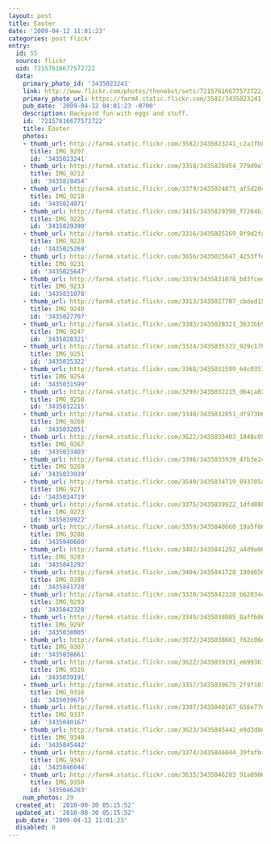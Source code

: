 ```yaml
---
layout: post
title: Easter
date: '2009-04-12 11:01:23'
categories: post flickr
entry:
  id: 55
  source: flickr
  uid: 72157616677572722
  data:
    primary_photo_id: '3435023241'
    link: http://www.flickr.com/photos/thenobot/sets/72157616677572722/
    primary_photo_url: https://farm4.static.flickr.com/3582/3435023241_c2a1fb8d91_m.jpg
    pub_date: '2009-04-12 04:01:23 -0700'
    description: Backyard fun with eggs and stuff.
    id: '72157616677572722'
    title: Easter
    photos:
    - thumb_url: http://farm4.static.flickr.com/3582/3435023241_c2a1fb8d91_s.jpg
      title: IMG_9207
      id: '3435023241'
    - thumb_url: http://farm4.static.flickr.com/3358/3435828454_779d9e7ec7_s.jpg
      title: IMG_9212
      id: '3435828454'
    - thumb_url: http://farm4.static.flickr.com/3379/3435024071_af5d20c886_s.jpg
      title: IMG_9218
      id: '3435024071'
    - thumb_url: http://farm4.static.flickr.com/3415/3435829390_f7264b16ac_s.jpg
      title: IMG_9225
      id: '3435829390'
    - thumb_url: http://farm4.static.flickr.com/3316/3435025269_8f9d2fa4a1_s.jpg
      title: IMG_9228
      id: '3435025269'
    - thumb_url: http://farm4.static.flickr.com/3656/3435025647_4253ffe50c_s.jpg
      title: IMG_9231
      id: '3435025647'
    - thumb_url: http://farm4.static.flickr.com/3319/3435831078_bd3fced56b_s.jpg
      title: IMG_9233
      id: '3435831078'
    - thumb_url: http://farm4.static.flickr.com/3313/3435027707_cbded156df_s.jpg
      title: IMG_9240
      id: '3435027707'
    - thumb_url: http://farm4.static.flickr.com/3303/3435028321_3633bb9206_s.jpg
      title: IMG_9247
      id: '3435028321'
    - thumb_url: http://farm4.static.flickr.com/3324/3435835322_929c17bfe8_s.jpg
      title: IMG_9251
      id: '3435835322'
    - thumb_url: http://farm4.static.flickr.com/3368/3435031599_64c0353603_s.jpg
      title: IMG_9254
      id: '3435031599'
    - thumb_url: http://farm4.static.flickr.com/3299/3435032215_d64ca82617_s.jpg
      title: IMG_9258
      id: '3435032215'
    - thumb_url: http://farm4.static.flickr.com/3340/3435032851_df973b6e82_s.jpg
      title: IMG_9260
      id: '3435032851'
    - thumb_url: http://farm4.static.flickr.com/3622/3435033403_1848c05684_s.jpg
      title: IMG_9267
      id: '3435033403'
    - thumb_url: http://farm4.static.flickr.com/3398/3435033939_47b3e24c56_s.jpg
      title: IMG_9269
      id: '3435033939'
    - thumb_url: http://farm4.static.flickr.com/3540/3435034719_893705a8df_s.jpg
      title: IMG_9271
      id: '3435034719'
    - thumb_url: http://farm4.static.flickr.com/3375/3435839922_1dfd0880f4_s.jpg
      title: IMG_9273
      id: '3435839922'
    - thumb_url: http://farm4.static.flickr.com/3359/3435840660_19a5f86943_s.jpg
      title: IMG_9280
      id: '3435840660'
    - thumb_url: http://farm4.static.flickr.com/3402/3435841292_a4d9a0629c_s.jpg
      title: IMG_9283
      id: '3435841292'
    - thumb_url: http://farm4.static.flickr.com/3404/3435841728_198d650848_s.jpg
      title: IMG_9289
      id: '3435841728'
    - thumb_url: http://farm4.static.flickr.com/3320/3435842328_b62034cba3_s.jpg
      title: IMG_9293
      id: '3435842328'
    - thumb_url: http://farm4.static.flickr.com/3349/3435038005_8affb86623_s.jpg
      title: IMG_9297
      id: '3435038005'
    - thumb_url: http://farm4.static.flickr.com/3572/3435038661_f62c06e689_s.jpg
      title: IMG_9307
      id: '3435038661'
    - thumb_url: http://farm4.static.flickr.com/3622/3435039191_e699361120_s.jpg
      title: IMG_9310
      id: '3435039191'
    - thumb_url: http://farm4.static.flickr.com/3357/3435039675_2f9f1013e2_s.jpg
      title: IMG_9316
      id: '3435039675'
    - thumb_url: http://farm4.static.flickr.com/3307/3435040167_656e77d1f0_s.jpg
      title: IMG_9337
      id: '3435040167'
    - thumb_url: http://farm4.static.flickr.com/3623/3435845442_e9d3d8eea3_s.jpg
      title: IMG_9340
      id: '3435845442'
    - thumb_url: http://farm4.static.flickr.com/3374/3435846044_39fafbfcea_s.jpg
      title: IMG_9347
      id: '3435846044'
    - thumb_url: http://farm4.static.flickr.com/3635/3435046283_91a0906b57_s.jpg
      title: IMG_9350
      id: '3435046283'
    num_photos: 29
  created_at: '2010-08-30 05:15:52'
  updated_at: '2010-08-30 05:15:52'
  pub_date: '2009-04-12 11:01:23'
  disabled: 0
---
```


